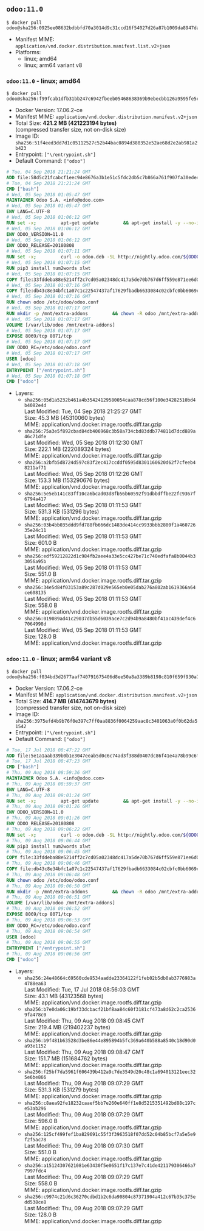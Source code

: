 ## `odoo:11.0`

```console
$ docker pull odoo@sha256:0925ee08632bdbbfd70a3014d9c31ccd16f54027d26a87b1009da8947da9ce0c
```

-	Manifest MIME: `application/vnd.docker.distribution.manifest.list.v2+json`
-	Platforms:
	-	linux; amd64
	-	linux; arm64 variant v8

### `odoo:11.0` - linux; amd64

```console
$ docker pull odoo@sha256:f99fcab1dfb31bb247c6942fbeeb05468638369b9ebecbb126a9595fe5cddca1
```

-	Docker Version: 17.06.2-ce
-	Manifest MIME: `application/vnd.docker.distribution.manifest.v2+json`
-	Total Size: **421.2 MB (421223194 bytes)**  
	(compressed transfer size, not on-disk size)
-	Image ID: `sha256:51f4eed3dd7d1c05112527c52b44bac0894d380352e52ae68d2e2ab981a2b423`
-	Entrypoint: `["\/entrypoint.sh"]`
-	Default Command: `["odoo"]`

```dockerfile
# Tue, 04 Sep 2018 21:21:24 GMT
ADD file:58d5c21fcabcf1eec94e8676a3b1e51c5fdc2db5c7b866a761f907fa30ede4d8 in / 
# Tue, 04 Sep 2018 21:21:24 GMT
CMD ["bash"]
# Wed, 05 Sep 2018 01:05:47 GMT
MAINTAINER Odoo S.A. <info@odoo.com>
# Wed, 05 Sep 2018 01:05:47 GMT
ENV LANG=C.UTF-8
# Wed, 05 Sep 2018 01:06:12 GMT
RUN set -x;         apt-get update         && apt-get install -y --no-install-recommends             ca-certificates             curl             node-less             python3-pip             python3-setuptools             python3-renderpm             libssl1.0-dev             xz-utils             python3-watchdog         && curl -o wkhtmltox.tar.xz -SL https://github.com/wkhtmltopdf/wkhtmltopdf/releases/download/0.12.4/wkhtmltox-0.12.4_linux-generic-amd64.tar.xz         && echo '3f923f425d345940089e44c1466f6408b9619562 wkhtmltox.tar.xz' | sha1sum -c -         && tar xvf wkhtmltox.tar.xz         && cp wkhtmltox/lib/* /usr/local/lib/         && cp wkhtmltox/bin/* /usr/local/bin/         && cp -r wkhtmltox/share/man/man1 /usr/local/share/man/
# Wed, 05 Sep 2018 01:06:12 GMT
ENV ODOO_VERSION=11.0
# Wed, 05 Sep 2018 01:06:12 GMT
ENV ODOO_RELEASE=20180808
# Wed, 05 Sep 2018 01:07:11 GMT
RUN set -x;         curl -o odoo.deb -SL http://nightly.odoo.com/${ODOO_VERSION}/nightly/deb/odoo_${ODOO_VERSION}.${ODOO_RELEASE}_all.deb         && echo 'a48d588b76fd642ac9e1af63a38e4d87ee20531a odoo.deb' | sha1sum -c -         && dpkg --force-depends -i odoo.deb         && apt-get update         && apt-get -y install -f --no-install-recommends         && rm -rf /var/lib/apt/lists/* odoo.deb
# Wed, 05 Sep 2018 01:07:15 GMT
RUN pip3 install num2words xlwt
# Wed, 05 Sep 2018 01:07:15 GMT
COPY file:33fddeba88e5214ff2c7cd05a02348dc417a5de70b767d6ff559e871ee6d046a in / 
# Wed, 05 Sep 2018 01:07:16 GMT
COPY file:db43c8e34bfc1a07c1c22547437af17629fbadb6633084c02cbfc0bb6069c9fd in /etc/odoo/ 
# Wed, 05 Sep 2018 01:07:16 GMT
RUN chown odoo /etc/odoo/odoo.conf
# Wed, 05 Sep 2018 01:07:17 GMT
RUN mkdir -p /mnt/extra-addons         && chown -R odoo /mnt/extra-addons
# Wed, 05 Sep 2018 01:07:17 GMT
VOLUME [/var/lib/odoo /mnt/extra-addons]
# Wed, 05 Sep 2018 01:07:17 GMT
EXPOSE 8069/tcp 8071/tcp
# Wed, 05 Sep 2018 01:07:17 GMT
ENV ODOO_RC=/etc/odoo/odoo.conf
# Wed, 05 Sep 2018 01:07:17 GMT
USER [odoo]
# Wed, 05 Sep 2018 01:07:18 GMT
ENTRYPOINT ["/entrypoint.sh"]
# Wed, 05 Sep 2018 01:07:18 GMT
CMD ["odoo"]
```

-	Layers:
	-	`sha256:05d1a5232b461a4b35424129580054caa878cd56f100e34282510bd4b4082e4d`  
		Last Modified: Tue, 04 Sep 2018 21:25:27 GMT  
		Size: 45.3 MB (45310060 bytes)  
		MIME: application/vnd.docker.image.rootfs.diff.tar.gzip
	-	`sha256:75a3e5f892cbad84db406968c3b58a734cbd83ddb774811d7dcd889a46c71dfe`  
		Last Modified: Wed, 05 Sep 2018 01:12:30 GMT  
		Size: 222.1 MB (222089324 bytes)  
		MIME: application/vnd.docker.image.rootfs.diff.tar.gzip
	-	`sha256:a2bfb5d8724d597c83f2ec417ccddf0595d8301160620d62f7cfeeb48211af71`  
		Last Modified: Wed, 05 Sep 2018 01:12:26 GMT  
		Size: 153.3 MB (153290676 bytes)  
		MIME: application/vnd.docker.image.rootfs.diff.tar.gzip
	-	`sha256:5e5eb141c83ff10ca6bcad03d8fb56b60592f91dbbdffbe22fc9367f6794a417`  
		Last Modified: Wed, 05 Sep 2018 01:11:53 GMT  
		Size: 531.3 KB (531296 bytes)  
		MIME: application/vnd.docker.image.rootfs.diff.tar.gzip
	-	`sha256:03b4bb035ddd9fd788fb666dc1483de414cc9933bbb2800f1a46072635e24c11`  
		Last Modified: Wed, 05 Sep 2018 01:11:53 GMT  
		Size: 601.0 B  
		MIME: application/vnd.docker.image.rootfs.diff.tar.gzip
	-	`sha256:edf59212822d1c984fb2aee4a33e5cc427be71c740edfafa8b0044b33056a95b`  
		Last Modified: Wed, 05 Sep 2018 01:11:53 GMT  
		Size: 551.0 B  
		MIME: application/vnd.docker.image.rootfs.diff.tar.gzip
	-	`sha256:34e5d84f03153a89c287d029e565eb0e05dab276a802ab1619366a64ce608135`  
		Last Modified: Wed, 05 Sep 2018 01:11:53 GMT  
		Size: 558.0 B  
		MIME: application/vnd.docker.image.rootfs.diff.tar.gzip
	-	`sha256:019089ad41c29037db55d6039ace7c2d94b9a8480bf41ac439def4c67064998d`  
		Last Modified: Wed, 05 Sep 2018 01:11:53 GMT  
		Size: 128.0 B  
		MIME: application/vnd.docker.image.rootfs.diff.tar.gzip

### `odoo:11.0` - linux; arm64 variant v8

```console
$ docker pull odoo@sha256:f034bd3d2677aaf740791675406d8ee50a8a3389b8198c810f659f930a7c2849
```

-	Docker Version: 17.06.2-ce
-	Manifest MIME: `application/vnd.docker.distribution.manifest.v2+json`
-	Total Size: **414.7 MB (414743679 bytes)**  
	(compressed transfer size, not on-disk size)
-	Image ID: `sha256:3975efd4b9b76f0e397c7ff0aa8836f0064259aac8c3401063a0f0b62da51542`
-	Entrypoint: `["\/entrypoint.sh"]`
-	Default Command: `["odoo"]`

```dockerfile
# Tue, 17 Jul 2018 08:47:22 GMT
ADD file:5e1a1aab339b0b1e3047eeab5d0c6c74ad3f388d0407dc86f41e4a78b99c6fd8 in / 
# Tue, 17 Jul 2018 08:47:23 GMT
CMD ["bash"]
# Thu, 09 Aug 2018 08:59:36 GMT
MAINTAINER Odoo S.A. <info@odoo.com>
# Thu, 09 Aug 2018 08:59:37 GMT
ENV LANG=C.UTF-8
# Thu, 09 Aug 2018 09:01:24 GMT
RUN set -x;         apt-get update         && apt-get install -y --no-install-recommends             ca-certificates             curl             node-less             python3-pip             python3-setuptools             python3-renderpm             libssl1.0-dev             xz-utils             python3-watchdog         && curl -o wkhtmltox.tar.xz -SL https://github.com/wkhtmltopdf/wkhtmltopdf/releases/download/0.12.4/wkhtmltox-0.12.4_linux-generic-amd64.tar.xz         && echo '3f923f425d345940089e44c1466f6408b9619562 wkhtmltox.tar.xz' | sha1sum -c -         && tar xvf wkhtmltox.tar.xz         && cp wkhtmltox/lib/* /usr/local/lib/         && cp wkhtmltox/bin/* /usr/local/bin/         && cp -r wkhtmltox/share/man/man1 /usr/local/share/man/
# Thu, 09 Aug 2018 09:01:26 GMT
ENV ODOO_VERSION=11.0
# Thu, 09 Aug 2018 09:01:26 GMT
ENV ODOO_RELEASE=20180808
# Thu, 09 Aug 2018 09:06:22 GMT
RUN set -x;         curl -o odoo.deb -SL http://nightly.odoo.com/${ODOO_VERSION}/nightly/deb/odoo_${ODOO_VERSION}.${ODOO_RELEASE}_all.deb         && echo 'a48d588b76fd642ac9e1af63a38e4d87ee20531a odoo.deb' | sha1sum -c -         && dpkg --force-depends -i odoo.deb         && apt-get update         && apt-get -y install -f --no-install-recommends         && rm -rf /var/lib/apt/lists/* odoo.deb
# Thu, 09 Aug 2018 09:06:44 GMT
RUN pip3 install num2words xlwt
# Thu, 09 Aug 2018 09:06:45 GMT
COPY file:33fddeba88e5214ff2c7cd05a02348dc417a5de70b767d6ff559e871ee6d046a in / 
# Thu, 09 Aug 2018 09:06:46 GMT
COPY file:db43c8e34bfc1a07c1c22547437af17629fbadb6633084c02cbfc0bb6069c9fd in /etc/odoo/ 
# Thu, 09 Aug 2018 09:06:48 GMT
RUN chown odoo /etc/odoo/odoo.conf
# Thu, 09 Aug 2018 09:06:50 GMT
RUN mkdir -p /mnt/extra-addons         && chown -R odoo /mnt/extra-addons
# Thu, 09 Aug 2018 09:06:51 GMT
VOLUME [/var/lib/odoo /mnt/extra-addons]
# Thu, 09 Aug 2018 09:06:52 GMT
EXPOSE 8069/tcp 8071/tcp
# Thu, 09 Aug 2018 09:06:53 GMT
ENV ODOO_RC=/etc/odoo/odoo.conf
# Thu, 09 Aug 2018 09:06:54 GMT
USER [odoo]
# Thu, 09 Aug 2018 09:06:55 GMT
ENTRYPOINT ["/entrypoint.sh"]
# Thu, 09 Aug 2018 09:06:56 GMT
CMD ["odoo"]
```

-	Layers:
	-	`sha256:24e48664c69560cde9534aadde23364122f1feb02b5db0ab3776983a4788ea63`  
		Last Modified: Tue, 17 Jul 2018 08:56:03 GMT  
		Size: 43.1 MB (43123568 bytes)  
		MIME: application/vnd.docker.image.rootfs.diff.tar.gzip
	-	`sha256:b7e0da06c19bf33dcbacf21bf8aa84c60f3181cf473a8d62c2ca25369fa478c0`  
		Last Modified: Thu, 09 Aug 2018 09:08:45 GMT  
		Size: 219.4 MB (219402237 bytes)  
		MIME: application/vnd.docker.image.rootfs.diff.tar.gzip
	-	`sha256:b9f481b63528d3be86e44e895894b5fc369a640b588a8540c18d90d0a93e1152`  
		Last Modified: Thu, 09 Aug 2018 09:08:47 GMT  
		Size: 151.7 MB (151684762 bytes)  
		MIME: application/vnd.docker.image.rootfs.diff.tar.gzip
	-	`sha256:f25bf7da5961f606439b412a9c7de3549d20c48c1a694013121eec325e6be866`  
		Last Modified: Thu, 09 Aug 2018 09:07:29 GMT  
		Size: 531.3 KB (531279 bytes)  
		MIME: application/vnd.docker.image.rootfs.diff.tar.gzip
	-	`sha256:c8aea92fe18232caaef5bb7e260e640ff1e8d5215351492bd88c197ce53ab296`  
		Last Modified: Thu, 09 Aug 2018 09:07:29 GMT  
		Size: 596.0 B  
		MIME: application/vnd.docker.image.rootfs.diff.tar.gzip
	-	`sha256:125cf499fef1ba829691c55f3f3963518f07dd52c04b85bcf7a5e5e9f2f5ac78`  
		Last Modified: Thu, 09 Aug 2018 09:07:30 GMT  
		Size: 551.0 B  
		MIME: application/vnd.docker.image.rootfs.diff.tar.gzip
	-	`sha256:a15124307621081e63430f5e0651f17c137e7c41de421179306466a77997fdc4`  
		Last Modified: Thu, 09 Aug 2018 09:07:29 GMT  
		Size: 558.0 B  
		MIME: application/vnd.docker.image.rootfs.diff.tar.gzip
	-	`sha256:c9974c21d6c36270cdbd1b2c6da90804c87371904a412c67b35c375edd538ce8`  
		Last Modified: Thu, 09 Aug 2018 09:07:29 GMT  
		Size: 128.0 B  
		MIME: application/vnd.docker.image.rootfs.diff.tar.gzip
